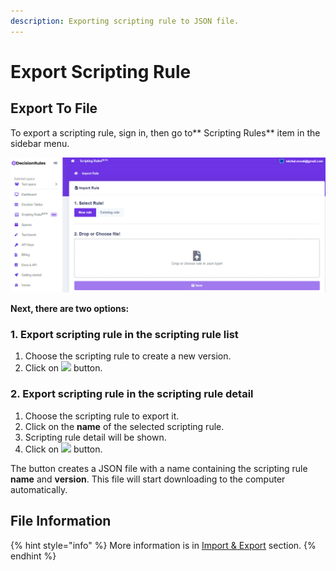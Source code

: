 ```yaml
---
description: Exporting scripting rule to JSON file.
---
```


# Export Scripting Rule



## Export To File

To export a scripting rule, sign in, then go to** Scripting Rules** item in the sidebar menu.

![](<../.gitbook/assets/image (92).png>)

**Next, there are two options:**

### **1.** Export scripting rule in the scripting rule list

1. Choose the scripting rule to create a new version.
2. Click on ![](../.gitbook/assets/screenshoteasy-5-.png) button.

### 2. Export scripting rule in the scripting rule detail

1. Choose the scripting rule to export it.
2. Click on the **name** of the selected scripting rule.
3. Scripting rule detail will be shown.
4. Click on ![](../.gitbook/assets/screenshoteasy-5-.png) button.

The button creates a JSON file with a name containing the scripting rule **name** and **version**. This file will start downloading to the computer automatically.

## File Information

{% hint style="info" %}
More information is in [Import & Export](../decision-tables/import-and-export-rule/) section.
{% endhint %}
